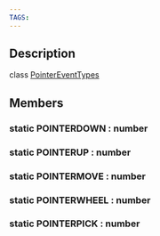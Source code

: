 ```yaml
---
TAGS:
---
```

## Description

class [PointerEventTypes](/classes/2.5/PointerEventTypes)



## Members

### static POINTERDOWN : number



### static POINTERUP : number



### static POINTERMOVE : number



### static POINTERWHEEL : number



### static POINTERPICK : number



